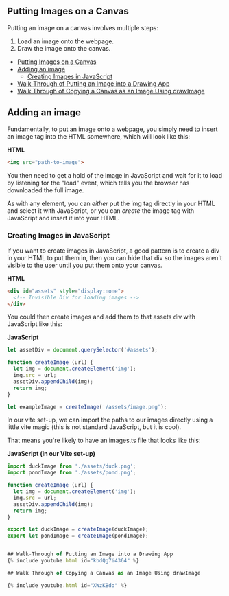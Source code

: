 ## Putting Images on a Canvas

Putting an image on a canvas involves multiple steps: 
1. Load an image onto the webpage.
2. Draw the image onto the canvas.

- [Putting Images on a Canvas](#putting-images-on-a-canvas)
- [Adding an image](#adding-an-image)
  - [Creating Images in JavaScript](#creating-images-in-javascript)
- [Walk-Through of Putting an Image into a Drawing App](#walk-through-of-putting-an-image-into-a-drawing-app)
- [Walk Through of Copying a Canvas as an Image Using drawImage](#walk-through-of-copying-a-canvas-as-an-image-using-drawimage)
## Adding an image

Fundamentally, to put an image onto a webpage, you simply need to insert an image tag into the HTML somewhere, which will look like this:

**HTML**
```html
<img src="path-to-image">
```

You then need to get a hold of the image in JavaScript and wait for it to load by listening for the "load" event, which tells you the browser has downloaded the full image.

As with any element, you can *either* put the img tag directly in your HTML and select it with JavaScript, or you can *create* the image tag with JavaScript and insert it into your HTML.

### Creating Images in JavaScript

If you want to create images in JavaScript, a good pattern is to create a div in your HTML to put them in, then you can hide that div so the images aren't visible to the user until you put them onto your canvas.

**HTML**
```HTML
<div id="assets" style="display:none">
  <!-- Invisible Div for loading images -->
</div>
```

You could then create images and add them to that assets div with JavaScript like this:

**JavaScript**
```javascript
let assetDiv = document.querySelector('#assets');

function createImage (url) {
  let img = document.createElement('img');
  img.src = url;
  assetDiv.appendChild(img);
  return img;
}

let exampleImage = createImage('/assets/image.png');
```

In our vite set-up, we can import the paths to our images directly using a little vite magic (this is not standard JavaScript, but it is cool).

That means you're likely to have an images.ts file that looks like this:

**JavaScript (in our Vite set-up)**
```typescript
import duckImage from './assets/duck.png';
import pondImage from './assets/pond.png';

function createImage (url) {
  let img = document.createElement('img');
  img.src = url;
  assetDiv.appendChild(img);
  return img;
}

export let duckImage = createImage(duckImage);
export let pondImage = createImage(pondImage);


## Walk-Through of Putting an Image into a Drawing App
{% include youtube.html id="kbdQg7i4364" %}

## Walk Through of Copying a Canvas as an Image Using drawImage

{% include youtube.html id="XWzKBdo" %}

